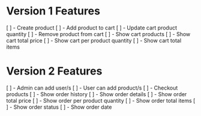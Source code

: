 # Version 1 Features

[ ] - Create product
[ ] - Add product to cart
[ ] - Update cart product quantity
[ ] - Remove product from cart
[ ] - Show cart products
[ ] - Show cart total price
[ ] - Show cart per product quantity
[ ] - Show cart total items

# Version 2 Features

[ ] - Admin can add user/s
[ ] - User can add product/s
[ ] - Checkout products
[ ] - Show order history
[ ] - Show order details
[ ] - Show order total price
[ ] - Show order per product quantity
[ ] - Show order total items
[ ] - Show order status
[ ] - Show order date

